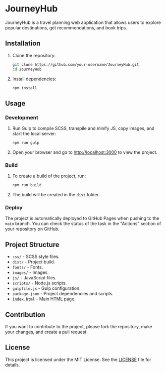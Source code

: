 # JourneyHub

JourneyHub is a travel planning web application that allows users to explore popular destinations, get recommendations, and book trips.

## Installation

1. Clone the repository:

   ```sh
   git clone https://github.com/your-username/JourneyHub.git
   cd JourneyHub
   ```

2. Install dependencies:
   ```sh
   npm install
   ```

## Usage

### Development

1. Run Gulp to compile SCSS, transpile and minify JS, copy images, and start the local server:

   ```sh
   npm run gulp
   ```

2. Open your browser and go to [http://localhost:3000](http://localhost:3000) to view the project.

### Build

1. To create a build of the project, run:

   ```sh
   npm run build
   ```

2. The build will be created in the `dist` folder.

### Deploy

The project is automatically deployed to GitHub Pages when pushing to the `main` branch. You can check the status of the task in the "Actions" section of your repository on GitHub.

## Project Structure

- `css/` - SCSS style files.
- `dist/` - Project build.
- `fonts/` - Fonts.
- `images/` - Images.
- `js/` - JavaScript files.
- `scripts/` - Node.js scripts.
- `gulpfile.js` - Gulp configuration.
- `package.json` - Project dependencies and scripts.
- `index.html` - Main HTML page.

## Contribution

If you want to contribute to the project, please fork the repository, make your changes, and create a pull request.

## License

This project is licensed under the MIT License. See the [LICENSE](LICENSE) file for details.
